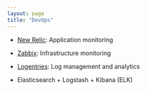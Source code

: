 ```yaml
---
layout: page
title: "DevOps"
---
```


* [New Relic](https://newrelic.com): Application monitoring
* [Zabbix](https://www.zabbix.com): Infrastructure monitoring
* [Logentries](https://logentries.com): Log management and analytics

* Elasticsearch + Logstash + Kibana (ELK)
